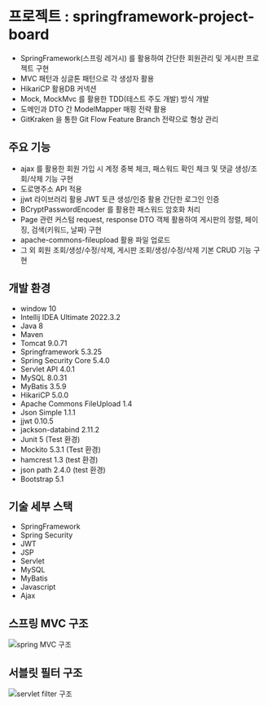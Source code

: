 # 프로젝트 : springframework-project-board
 - SpringFramework(스프링 레거시) 를 활용하여 간단한 회원관리 및 게시판 프로젝트 구현
 - MVC 패턴과 싱글톤 패턴으로 각 생성자 활용
 - HikariCP 활용DB 커넥션
 - Mock, MockMvc 를 활용한 TDD(테스트 주도 개발) 방식 개발
 - 도메인과 DTO 간 ModelMapper 매핑 전략 활용
 - GitKraken 을 통한 Git Flow Feature Branch 전략으로 형상 관리

## 주요 기능

* ajax 를 활용한 회원 가입 시 계정 중복 체크, 패스워드 확인 체크 및 댓글 생성/조회/삭제 기능 구현
* 도로명주소 API 적용
* jjwt 라이브러리 활용 JWT 토큰 생성/인증 활용 간단한 로그인 인증
* BCryptPasswordEncoder 를 활용한 패스워드 암호화 처리
* Page 관련 커스텀 request, response DTO 객체 활용하여 게시판의 정렬, 페이징, 검색(키워드, 날짜) 구현
* apache-commons-fileupload 활용 파일 업로드
* 그 외 회원 조회/생성/수정/삭제, 게시판 조회/생성/수정/삭제 기본 CRUD 기능 구현

## 개발 환경

* window 10
* Intellij IDEA Ultimate 2022.3.2
* Java 8
* Maven
* Tomcat 9.0.71
* Springframework 5.3.25
* Spring Security Core 5.4.0
* Servlet API 4.0.1
* MySQL 8.0.31
* MyBatis 3.5.9
* HikariCP 5.0.0
* Apache Commons FileUpload 1.4
* Json Simple 1.1.1
* jjwt 0.10.5
* jackson-databind 2.11.2
* Junit 5 (Test 환경)
* Mockito 5.3.1 (Test 환경)
* hamcrest 1.3 (test 환경)
* json path 2.4.0 (test 환경)
* Bootstrap 5.1

## 기술 세부 스택

* SpringFramework
* Spring Security
* JWT
* JSP
* Servlet
* MySQL
* MyBatis
* Javascript
* Ajax

## 스프링 MVC 구조
![spring MVC 구조](https://github.com/Seong-Hoon-Lim/springframework-project-board/assets/108711069/ddcf42ad-f8a7-4a8e-aa39-97a81684648a)

## 서블릿 필터 구조
![servlet filter 구조](https://github.com/Seong-Hoon-Lim/springframework-project-board/assets/108711069/5d2e421e-3d47-4e5e-ba26-c0d359e998a1)


